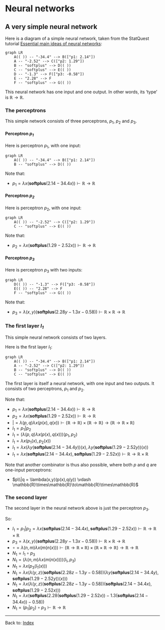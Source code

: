 # Neural networks

## A very simple neural network

Here is a diagram of a simple neural network, taken from the StatQuest tutorial [Essential main ideas of neural networks](https://www.youtube.com/watch?v=CqOfi41LfDw):

```mermaid
graph LR
    A(( )) -- "-34.4" --> B(["p1: 2.14"])
    A -- "-2.52" --> C(["p2: 1.29"])
    B -- "softplus" --> D(( ))
    C -- "softplus" --> E(( ))
    D -- "-1.3" --> F(["p3: -0.58"])
    E -- "2.28" --> F
    F -- "softplus" --> G(( ))
```

This neural network has one input and one output. In other words, its ‘type’ is $\mathbb{R}\to\mathbb{R}$. 

### The perceptrons

This simple network consists of three perceptrons, $p_1$, $p_2$ and $p_3$.

#### Perceptron *p<sub>1</sub>*

Here is perceptron $p_1$, with one input:

```mermaid
graph LR
    A(( )) -- "-34.4" --> B(["p1: 2.14"])
    B -- "softplus" --> D(( ))
```

Note that:
- $p_1 = \lambda x(\mathbf{softplus}(2.14 - 34.4x)) \vdash \mathbb{R}\to\mathbb{R}$

#### Perceptron *p<sub>2</sub>*

Here is perceptron $p_2$, with one input:

```mermaid
graph LR
    A(( )) -- "-2.52" --> C(["p2: 1.29"])
    C -- "softplus" --> E(( ))
```

Note that:
- $p_2 = \lambda x(\mathbf{softplus}(1.29 - 2.52x)) \vdash \mathbb{R}\to\mathbb{R}$

#### Perceptron *p<sub>3</sub>*

Here is perceptron $p_3$ with two inputs:

```mermaid
graph LR
    D(( )) -- "-1.3" --> F(["p3: -0.58"])
    E(( )) -- "2.28" --> F
    F -- "softplus" --> G(( ))
```

Note that:
- $p_3 = \lambda(x,y)(\mathbf{softplus}(2.28y - 1.3x -0.58)) \vdash \mathbb{R}\times\mathbb{R}\to\mathbb{R}$

### The first layer *l<sub>1</sub>*

This simple neural network consists of two layers.

Here is the first layer $l_1$:

```mermaid
graph LR
    A(( )) -- "-34.4" --> B(["p1: 2.14"])
    A -- "-2.52" --> C(["p2: 1.29"])
    B -- "softplus" --> D(( ))
    C -- "softplus" --> E(( ))
```

The first layer is itself a neural network, with one input and two outputs. It consists of two perceptrons, $p_1$ and $p_2$.

Note that:
- $p_1 = \lambda x(\mathbf{softplus}(2.14 - 34.4x)) \vdash \mathbb{R}\to\mathbb{R}$
- $p_2 = \lambda x(\mathbf{softplus}(1.29 - 2.52x)) \vdash \mathbb{R}\to\mathbb{R}$
- $| = \lambda(p,q)\lambda x(p(x),q(x)) \vdash (\mathbb{R}\to\mathbb{R}) \times (\mathbb{R}\to\mathbb{R}) \to (\mathbb{R}\to\mathbb{R}\times\mathbb{R})$
- $l_1 = p_1|p_2$
- $l_1 = (\lambda(p,q)\lambda x(p(x),q(x))) (p_1,p_2)$
- $l_1 = \lambda x(p_1(x),p_2(x))$
- $l_1 = \lambda x(\lambda y(\mathbf{softplus}(2.14 - 34.4y))(x),\lambda y(\mathbf{softplus}(1.29 - 2.52y))(x))$
- $l_1 = \lambda x(\mathbf{softplus}(2.14 - 34.4x), \mathbf{softplus}(1.29 - 2.52x)) \vdash \mathbb{R}\to\mathbb{R}\times\mathbb{R}$

Note that another combinator is thus also possible, where both $p$ and $q$ are one-input perceptrons:
- $p\\|q = \lambda(x,y)(p(x),q(y)) \vdash \mathbb{R}\times\mathbb{R}\to\mathbb{R}\times\mathbb{R}$

### The second layer

The second layer in the neural network above is just the perceptron $p_3$.

So: 
- $l_1 = p_1|p_2 = \lambda x(\mathbf{softplus}(2.14 - 34.4x), \mathbf{softplus}(1.29 - 2.52x)) \vdash \mathbb{R}\to\mathbb{R}\times\mathbb{R}$
- $p_3 = \lambda(x,y)(\mathbf{softplus}(2.28y - 1.3x -0.58)) \vdash \mathbb{R}\times\mathbb{R}\to\mathbb{R}$
- $\circ = \lambda(n,m)\lambda x(m(n(x))) \vdash (\mathbb{R}\to\mathbb{R}\times\mathbb{R}) \times (\mathbb{R}\times\mathbb{R}\to\mathbb{R}) \to \mathbb{R}\to\mathbb{R}$
- $N_1 = l_1\circ p_3$
- $N_1 = (\lambda(n,m)\lambda x(m(n(x))))(l_1,p_3)$
- $N_1 = \lambda x(p_3(l_1(x)))$
- $N_1 = \lambda x(\lambda(y,z)(\mathbf{softplus}(2.28z - 1.3y -0.58))(\lambda y(\mathbf{softplus}(2.14 - 34.4y),\mathbf{softplus}(1.29 - 2.52y))(x)))$
- $N_1 = \lambda x(\lambda(y,z)(\mathbf{softplus}(2.28z - 1.3y -0.58))(\mathbf{softplus}(2.14 - 34.4x),\mathbf{softplus}(1.29 - 2.52x)))$
- $N_1 = \lambda x(\mathbf{softplus}(2.28(\mathbf{softplus}(1.29 - 2.52x)) - 1.3(\mathbf{softplus}(2.14 - 34.4x)) - 0.58))$
- $N_1 = (p_1|p_2)\circ p_3 \vdash \mathbb{R}\to\mathbb{R}$  

----

Back to: [Index](index.md)
